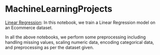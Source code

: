 # MachineLearningProjects

[Linear Regression](LinearRegression_.ipynb): In this notebook, we train a Linear Regression model on an Ecommerce dataset.

In all the above notebooks, we perform some preprocessing including handling missing values, scaling numeric data, encoding categorical data, and preprocessing as per the dataset given.
